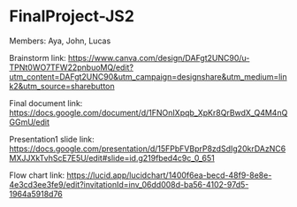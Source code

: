 # FinalProject-JS2

Members: Aya, John, Lucas

Brainstorm link: https://www.canva.com/design/DAFgt2UNC90/u-TPNt0WO7TFW22pnbuoMQ/edit?utm_content=DAFgt2UNC90&utm_campaign=designshare&utm_medium=link2&utm_source=sharebutton

Final document link: https://docs.google.com/document/d/1FNOnIXpqb_XpKr8QrBwdX_Q4M4nQGGmU/edit

Presentation1 slide link: https://docs.google.com/presentation/d/15FPbFVBprP8zdSdIg20krDAzNC6MXJJXkTvhScE7E5U/edit#slide=id.g219fbed4c9c_0_651

Flow chart link: https://lucid.app/lucidchart/1400f6ea-becd-48f9-8e8e-4e3cd3ee3fe9/edit?invitationId=inv_06dd008d-ba56-4102-97d5-1964a5918d76
